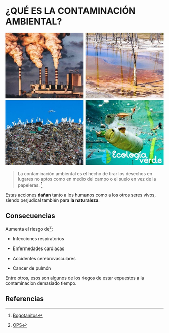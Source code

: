 # ¿QUÉ ES LA CONTAMINACIÓN AMBIENTAL?
![Contaminacion](img/tipos_de_contaminantes_ambientales_2477_orig.jpg)
>La contaminación ambiental es el hecho de tirar los desechos en lugares no aptos como en medio del campo o el suelo en vez de la papeleras. [^1]

Estas acciones **dañan** tanto a los humanos como a los otros seres vivos, siendo perjudical también para **la naturaleza**.

## Consecuencias
Aumenta el riesgo de[^2]:
* Infecciones respiratorios

* Enfermedades cardiacas

* Accidentes cerebrovasculares

* Cancer de pulmón

Entre otros, esos son algunos de los riegos de estar expuestos a la contaminacion demasiado tiempo.

Referencias
----
[^1]: [Bogotanitos](https://www.culturarecreacionydeporte.gov.co/es/bogotanitos/que-es-la-contaminacion-ambiental)

[^2]: [OPS](https://www.paho.org/es/temas/calidad-aire-salud/contaminacion-aire-ambiental-exterior-vivienda-preguntas-frecuentes)
